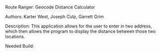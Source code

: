 Route Ranger: Geocode Distance Calculator 

Authors:
Karter West,
Joseph Culp,
Garrett Grim

Description:
This application allows for the user to enter in two address, which then allows the program to display the distance between those two locations.

Needed Build: